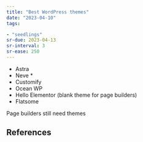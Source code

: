 ```yaml
---
title: "Best WordPress themes"
date: "2023-04-10"
tags:

- "seedlings"
sr-due: 2023-04-13
sr-interval: 3
sr-ease: 250
---
```


- Astra
- Neve *
- Customify
- Ocean WP
- Hello Elementor (blank theme for page builders)
- Flatsome

Page builders still need themes

## References